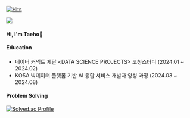 [![Hits](https://hits.seeyoufarm.com/api/count/incr/badge.svg?url=https://github.com/hokidocs%2Fgjbae1212%2Fhit-counter&count_bg=%2313325E&title_bg=%23FFFFFF&icon=&icon_color=%23E7E7E7&title=%F0%9F%9A%80&edge_flat=false)](https://github.com/hokidocs)

<a href="https://hokidocs.github.io" target="_blank"><img src="https://img.shields.io/badge/Tech_Blog!-white?style=social&logo=robotframework&logoColor=000000"/></a>

<!--rubocop, hootsuite, godotengine, robotframework, notion -->

#### Hi, I'm Taeho👋
<!--
I am a Cloud Engineer from South Korea interested in ML/DL. 

#### Skills & Tools 
[![My Skills](https://skillicons.dev/icons?i=linux,redhat,aws)](https://skillicons.dev) </br>
[![My Skills](https://skillicons.dev/icons?i=git,docker,kubernetes,prometheus)](https://skillicons.dev) </br>
[![My Skills](https://skillicons.dev/icons?i=java,py,sklearn,tensorflow)](https://skillicons.dev)
-->

#### Education
- 네이버 커넥트 제단 \<DATA SCIENCE PROJECTS> 코칭스터디 (2024.01 ~ 2024.02)
- KOSA 빅데이터 플랫폼 기반 AI 융합 서비스 개발자 양성 과정 (2024.03 ~ 2024.08)

#### Problem Solving
[![Solved.ac Profile](http://mazassumnida.wtf/api/v2/generate_badge?boj=ha990101)](https://solved.ac/ha990101/)




<!--\



<br/>


<img src="https://skillicons.dev/icons?i=notion"/>


<img src="https://skillicons.dev/icons?i=git"/>

<img src="https://skillicons.dev/icons?i=java"/>
<img src="https://skillicons.dev/icons?i=py"/>

<img src="https://skillicons.dev/icons?i=sklearn"/>

<img src="https://skillicons.dev/icons?i=aws"/>
<img src="https://skillicons.dev/icons?i=azure"/>
<img src="https://skillicons.dev/icons?i=kubernetes"/>

<img src="https://skillicons.dev/icons?i=prometheus"/>
<img src="https://skillicons.dev/icons?i=redhat"/>

** Awards **
#### Award
- [채용연계형 SW전문인재양성] 우수성과 공유 컨퍼런스 | 정보통신기획평가원(IITP) 원장상
**Latest Blog Posts**
-->

<!--
**Hokidocs/Hokidocs** is a ✨ _special_ ✨ repository because its `README.md` (this file) appears on your GitHub profile.

Here are some ideas to get you started:

- 🔭 I’m currently working on ...
- 🌱 I’m currently learning ...
- 👯 I’m looking to collaborate on ...
- 🤔 I’m looking for help with ...
- 💬 Ask me about ...
- 📫 How to reach me: ...
- 😄 Pronouns: ...
- ⚡ Fun fact: ...
-->
